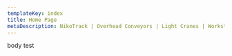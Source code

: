 ```yaml
---
templateKey: index
title: Home Page
metaDescription: NikoTrack | Overhead Conveyors | Light Cranes | Workstation Cranes Fall Arrest Protection | Heavy Duty Sliding Doors | Finishing Lines | Low Maintenance
---
```


body test
